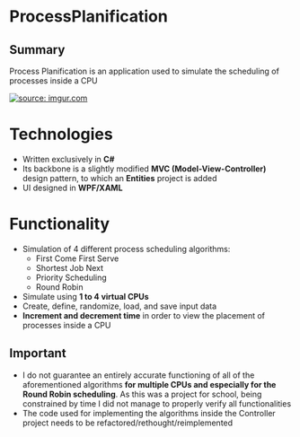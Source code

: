 # ProcessPlanification

## Summary

 Process Planification is an application used to simulate the scheduling of processes inside a CPU
 
<a href="https://imgur.com/m6Pjvqw"><img src="https://i.imgur.com/m6Pjvqw.png" title="source: imgur.com" /></a>

# Technologies
- Written exclusively in **C#**
- Its backbone is a slightly modified **MVC (Model-View-Controller)** design pattern, to which an **Entities** project is added
- UI designed in **WPF/XAML**

# Functionality

- Simulation of 4 different process scheduling algorithms: 
	- First Come First Serve
	- Shortest Job Next
	- Priority Scheduling
	- Round Robin
- Simulate using **1 to 4 virtual CPUs**
- Create, define, randomize, load, and save input data
- **Increment and decrement time** in order to view the placement of processes inside a CPU

## Important
- I do not guarantee an entirely accurate functioning of all of the aforementioned algorithms **for multiple CPUs and especially for the Round Robin scheduling**. As this was a project for school, being constrained by time I did not manage to properly verify all functionalities
- The code used for implementing the algorithms inside the Controller project needs to be refactored/rethought/reimplemented

<!--stackedit_data:
eyJoaXN0b3J5IjpbMjAwMzQ5NzAxNywxNDg0MDcxMzk2XX0=
-->